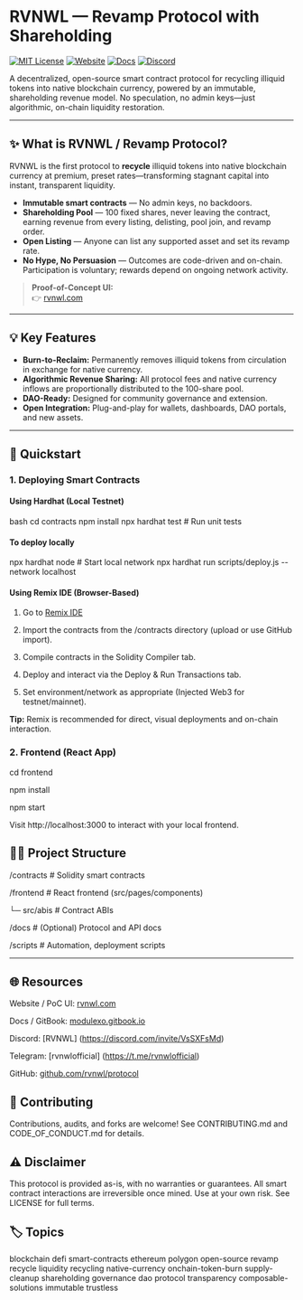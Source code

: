 # RVNWL — Revamp Protocol with Shareholding

[![MIT License](https://img.shields.io/badge/license-MIT-blue.svg)](LICENSE)
[![Website](https://img.shields.io/badge/site-rvnwl.com-blue)](https://rvnwl.com)
[![Docs](https://img.shields.io/badge/docs-GitBook-informational)](https://docs.rvnwl.com/)
[![Discord](https://img.shields.io/discord/yourid?label=discord)](https://discord.gg/VsSXFsMd)


A decentralized, open-source smart contract protocol for recycling illiquid tokens into native blockchain currency, powered by an immutable, shareholding revenue model. No speculation, no admin keys—just algorithmic, on-chain liquidity restoration.

---

## ✨ What is RVNWL / Revamp Protocol?

RVNWL is the first protocol to **recycle** illiquid tokens into native blockchain currency at premium, preset rates—transforming stagnant capital into instant, transparent liquidity.

- **Immutable smart contracts** — No admin keys, no backdoors.
- **Shareholding Pool** — 100 fixed shares, never leaving the contract, earning revenue from every listing, delisting, pool join, and revamp order.
- **Open Listing** — Anyone can list any supported asset and set its revamp rate.
- **No Hype, No Persuasion** — Outcomes are code-driven and on-chain. Participation is voluntary; rewards depend on ongoing network activity.

> **Proof-of-Concept UI:**  
> 👉 [rvnwl.com](https://rvnwl.com)

---

## 💡 Key Features

- **Burn-to-Reclaim:** Permanently removes illiquid tokens from circulation in exchange for native currency.
- **Algorithmic Revenue Sharing:** All protocol fees and native currency inflows are proportionally distributed to the 100-share pool.
- **DAO-Ready:** Designed for community governance and extension.
- **Open Integration:** Plug-and-play for wallets, dashboards, DAO portals, and new assets.

---

## 🚀 Quickstart

### 1. Deploying Smart Contracts

#### Using Hardhat (Local Testnet)

bash
cd contracts
npm install
npx hardhat test      # Run unit tests

#### To deploy locally
npx hardhat node      # Start local network
npx hardhat run scripts/deploy.js --network localhost

#### Using Remix IDE (Browser-Based)
1. Go to [Remix IDE](https://remix.ethereum.org/)

2. Import the contracts from the /contracts directory (upload or use GitHub import).

3. Compile contracts in the Solidity Compiler tab.

4. Deploy and interact via the Deploy & Run Transactions tab.

5. Set environment/network as appropriate (Injected Web3 for testnet/mainnet).

**Tip:** Remix is recommended for direct, visual deployments and on-chain interaction.

### 2. Frontend (React App)
cd frontend

npm install

npm start

Visit http://localhost:3000 to interact with your local frontend.

## 🧑‍💻 **Project Structure**

/contracts         # Solidity smart contracts

/frontend          # React frontend (src/pages/components)

  └─ src/abis      # Contract ABIs

/docs              # (Optional) Protocol and API docs

/scripts           # Automation, deployment scripts


---

## 🌐 **Resources**

Website / PoC UI: [rvnwl.com](https://rvnwl.com/revamp)

Docs / GitBook: [modulexo.gitbook.io](https://modulexo.gitbook.io)

Discord: [RVNWL] (https://discord.com/invite/VsSXFsMd)

Telegram: [rvnwlofficial] (https://t.me/rvnwlofficial)

GitHub: [github.com/rvnwl/protocol](https://github.com/modulexo/revamp)

## 🤝 **Contributing**

Contributions, audits, and forks are welcome!
See CONTRIBUTING.md and CODE_OF_CONDUCT.md for details.

## ⚠️ **Disclaimer**

This protocol is provided as-is, with no warranties or guarantees. All smart contract interactions are irreversible once mined. Use at your own risk. See LICENSE for full terms.

## 🏷️ **Topics**

blockchain defi smart-contracts ethereum polygon open-source revamp recycle liquidity recycling native-currency onchain-token-burn supply-cleanup shareholding governance dao protocol transparency composable-solutions immutable trustless